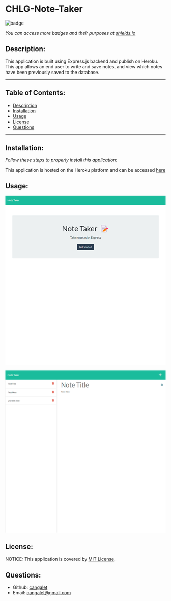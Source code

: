 # CHLG-Note-Taker

![badge](https://img.shields.io/badge/license-MIT-blue?style=flat-square)

_You can access more badges and their purposes at [shields.io](https://shields.io)_

## Description:

This application is built using Express.js backend and publish on Heroku.  This app allows an end user to write and save notes, and view which notes have been previously saved to the database.

----------------------------------

## Table of Contents:
- [Description](#description)
- [Installation](#installation)
- [Usage](#usage)
- [License](#license)
- [Questions](#questions)

----------------------------------

## Installation:

_Follow these steps to properly install this application:_

This application is hosted on the Heroku platform and can be accessed [here](https://chlg-note-taker.herokuapp.com/)

## Usage:

![Screenshot](./assets/screenshot.png)

![Screenshot](./assets/screenshot-notes.png)

## License:

NOTICE: This application is covered by [MIT License](https://choosealicense.com/licenses/mit/).

## Questions:

- Github: [cangalet](https://github.com/cangalet)
- Email:  cangalet@gmail.com